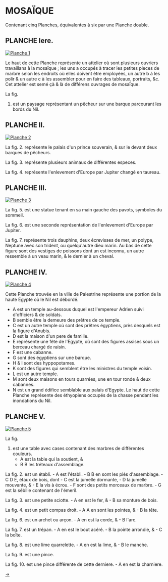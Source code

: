 MOSAÏQUE
========

Contenant cinq Planches, équivalentes à six par une Planche double.


PLANCHE Iere.
-------------

[![Planche 1](Planche_1.jpeg)](Planche_1.jpeg)

Le haut de cette Planche représente un attelier où sont plusieurs ouvriers travaillans à la mosaïque ; les uns a occupés à tracer les petites pieces de marbre selon les endroits où elles doivent être employées, un autre b à les polir & un autre c à les assembler pour en faire des tableaux, portraits, &c. Cet attelier est semé çà & là de différens ouvrages de mosaïque.

La fig.
1. est un paysage représentant un pêcheur sur une barque parcourant les bords du Nil.


PLANCHE II.
-----------

[![Planche 2](Planche_2.jpeg)](Planche_2.jpeg)

La fig.
2. représente le palais d'un prince souverain, & sur le devant deux barques de pêcheurs.

La fig.
3. représente plusieurs animaux de différentes especes.

La fig.
4. représente l'enlevement d'Europe par Jupiter changé en taureau.


PLANCHE III.
------------

[![Planche 3](Planche_3.jpeg)](Planche_3.jpeg)

La fig.
5. est une statue tenant en sa main gauche des pavots, symboles du sommeil.

La fig.
6. est une seconde représentation de l'enlevement d'Europe par Jupiter.

La fig.
7. représente trois dauphins, deux écrevisses de mer, un polype, Neptune avec son trident, ou quelqu'autre dieu marin. Au bas de cette figure sont des vestiges de poissons dont un est inconnu, un autre ressemble à un veau marin, & le dernier à un cheval.


PLANCHE IV.
-----------

[![Planche 4](Planche_4.jpeg)](Planche_4.jpeg)

Cette Planche trouvée en la ville de Palestrine représente une portion de la haute Egypte où le Nil est débordé.

- A est un temple au-dessous duquel est l'empereur Adrien suivi d'officiers & de soldats.
- B semble être la demeure des prêtres de ce temple.
- C est un autre temple où sont des prêtres égyptiens, près desquels est la figure d'Anubis.
- D est la maison d'un pere de famille.
- E représente une fête de l'Egypte, où sont des figures assises sous un berceau chargé de raisin.
- F est une cabanne.
- G sont des égyptiens sur une barque.
- H & I sont des hyppopotames.
- K sont des figures qui semblent être les ministres du temple voisin.
- L est un autre temple.
- M sont deux maisons en tours quarrées, une en tour ronde & deux cabannes.
- N est un grand édifice semblable aux palais d'Egypte. Le haut de cette Planche représente des éthyopiens occupés de la chasse pendant les inondations du Nil.


PLANCHE V.
----------

[![Planche 5](Planche_5.jpeg)](Planche_5.jpeg)

La fig.
1. est une table avec cases contenant des marbres de différentes couleurs.
	- A est la table qui la soutient, &
	- B B les tréteaux d'assemblage.

La fig.
2. est un établi.
	- A est l'établi.
	- B B en sont les piés d'assemblage.
	- C D E, étaux de bois, dont
		- C est la jumelle dormante,
		- D la jumelle mouvante, &
		- E la vis à écrou.
	- F sont des petits morceaux de marbre.
	- G est la sébille contenant de l'émeril.

La fig.
3. est une petite sciotte.
	- A en est le fer, &
	- B sa monture de bois.

La fig.
4. est un petit compas droit.
	- A A en sont les pointes, &
	- B la tête.

La fig.
6. est un archet ou arçon.
	- A en est la corde, &
	- B l'arc.

La fig.
7. est un trépan.
	- A en est le bout acéré.
	- B la pointe arrondie, &
	- C la boîte.

La fig.
8. est une lime quarrelette.
	- A en est la lime, &
	- B le manche.

La fig.
9. est une pince.

La fig.
10. est une pince différente de cette derniere.
	- A en est la charniere.


[->](../09-Orfevres_Grossier/Légende.md)
